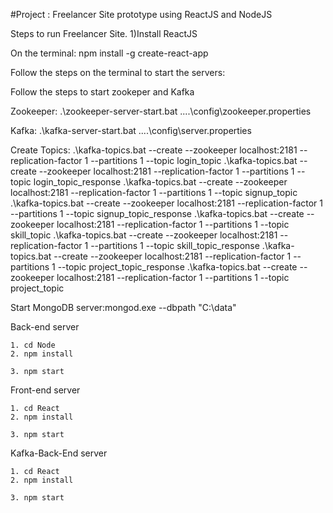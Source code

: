 #Project : Freelancer Site prototype using ReactJS and NodeJS

Steps to run Freelancer Site.
1)Install ReactJS

On the terminal: npm install -g create-react-app

Follow the steps on the terminal to start the servers:

Follow the steps to start zookeper and Kafka

Zookeeper: .\zookeeper-server-start.bat ..\..\config\zookeeper.properties

Kafka: .\kafka-server-start.bat ..\..\config\server.properties

Create Topics:
.\kafka-topics.bat --create --zookeeper localhost:2181 --replication-factor 1 --partitions 1 --topic login_topic
.\kafka-topics.bat --create --zookeeper localhost:2181 --replication-factor 1 --partitions 1 --topic login_topic_response
.\kafka-topics.bat --create --zookeeper localhost:2181 --replication-factor 1 --partitions 1 --topic signup_topic
.\kafka-topics.bat --create --zookeeper localhost:2181 --replication-factor 1 --partitions 1 --topic signup_topic_response
.\kafka-topics.bat --create --zookeeper localhost:2181 --replication-factor 1 --partitions 1 --topic skill_topic
.\kafka-topics.bat --create --zookeeper localhost:2181 --replication-factor 1 --partitions 1 --topic skill_topic_response 
.\kafka-topics.bat --create --zookeeper localhost:2181 --replication-factor 1 --partitions 1 --topic project_topic_response
.\kafka-topics.bat --create --zookeeper localhost:2181 --replication-factor 1 --partitions 1 --topic project_topic 


Start MongoDB server:mongod.exe --dbpath "C:\data"


Back-end server
	
	1. cd Node
	2. npm install
	
	3. npm start


Front-end server
	
	1. cd React	
	2. npm install
	
	3. npm start
	

Kafka-Back-End server
	
	1. cd React	
	2. npm install
	
	3. npm start


